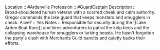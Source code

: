 Location :: #Ardenville
Profession :: #GuardCaptain
Description :: Broad‑shouldered human veteran with a scarred cheek and calm authority. Gregor commands the lake guard that keeps monsters and smugglers in check.
Alive? :: Yes
Notes :: Responsible for security during the [[Lake Arden Boat Race]] and hires adventurers to patrol the kelp beds and the collapsing warehouse for smugglers or lurking beasts. He hasn't forgotten the party's clash with Merchants Guild bandits and quietly backs their efforts.
